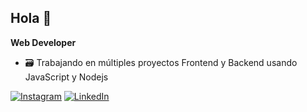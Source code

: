 ## Hola 👋
**Web Developer**

- 🗃️ Trabajando en múltiples proyectos Frontend y Backend usando JavaScript y Nodejs

[![Instagram](https://img.shields.io/badge/Instagram-%23E4405F.svg?logo=Instagram&logoColor=white)](https://instagram.com/tomy_silvera) [![LinkedIn](https://img.shields.io/badge/LinkedIn-%230077B5.svg?logo=linkedin&logoColor=white)](https://linkedin.com/in/tomassilvera) 
